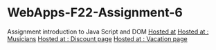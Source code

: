 # WebApps-F22-Assignment-6
Assignment introduction to Java Script and DOM
[Hosted at](https://44-563-web-apps-f22.github.io/44563-webapps-assignment-6-TejaswiniK26/)
[Hosted at : Musicians](https://github.com/44-563-Web-Apps-F22/44563-webapps-assignment-6-TejaswiniK26/blob/main/musician.html)
[Hosted at : Discount page](https://github.com/44-563-Web-Apps-F22/44563-webapps-assignment-6-TejaswiniK26/blob/main/discount.html)
[Hosted at : Vacation page](https://github.com/44-563-Web-Apps-F22/44563-webapps-assignment-6-TejaswiniK26/blob/main/vacation.html)